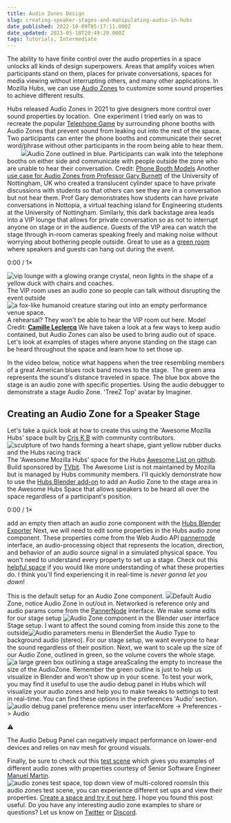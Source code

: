 ```yaml
---
title: Audio Zones Design
slug: creating-speaker-stages-and-manipulating-audio-in-hubs
date_published: 2022-10-09T05:17:11.000Z
date_updated: 2023-05-18T20:49:29.000Z
tags: Tutorials, Intermediate
---
```


The ability to have finite control over the audio properties in a space unlocks all kinds of design superpowers. Areas that amplify voices when participants stand on them, places for private conversations, spaces for media viewing without interrupting others, and many other applications. In Mozilla Hubs, we can use [Audio Zones](https://hubs.mozilla.com/docs/spoke-adding-scene-content.html#audio-zones) to customize some sound properties to achieve different results.

Hubs released Audio Zones in 2021 to give designers more control over sound properties by location.  One experiment I tried early on was to recreate the popular [Telephone Game](https://www.tapinto.net/articles/the-telephone-game-can-it-be-this-easy-to-improve-listening-and-communication-skills) by surrounding phone booths with Audio Zones that prevent sound from leaking out into the rest of the space. Two participants can enter the phone booths and communicate their secret word/phrase without other participants in the room being able to hear them.        
![](./content/images/2022/10/telephone.jpg)Audio Zone outlined in blue. Participants can walk into the telephone booths on either side and communicate with people outside the zone who are unable to hear their conversation. Credit: [Phone Booth Models](https://sketchfab.com/3d-models/phone-booth-63ed81a563604a9a887ac51ae0514305)
Another [use case for Audio Zones from Professor Gary Burnett](__GHOST_URL__/immersive-web-spaces-in-higher-ed/) of the University of Nottingham, UK who created a translucent cylinder space to have private discussions with students so that others can see they are in a conversation but not hear them.
Prof Gary demonstrates how students can have private conversations in Nottopia, a virtual teaching island for Engineering students at the University of Nottingham.
Similarly, this dark backstage area leads into a VIP lounge that allows for private conversation so as not to interrupt anyone on stage or in the audience. Guests of the VIP area can watch the stage through in-room cameras speaking freely and making noise without worrying about bothering people outside. Great to use as a [green room](https://en.wikipedia.org/wiki/Green_room) where speakers and guests can hang out during the event.

0:00
/
1&#215;

![vip lounge with a glowing orange crystal, neon lights in the shape of a yellow duck with chairs and coaches.](./content/images/2022/10/vipshot.jpg)The VIP room uses an audio zone so people can talk without disrupting the event outside ![a fox-like humanoid creature staring out into an empty performance venue space.](./content/images/2022/10/rehearsal.jpg)A rehearsal? They won't be able to hear the VIP room out here. Model Credit: [**Camille Leclercq**](https://sketchfab.com/CamilleLeclercq)
We have taken a look at a few ways to keep audio contained, but Audio Zones can also be used to bring audio out of space. Let's look at examples of stages where anyone standing on the stage can be heard throughout the space and learn how to set those up.

In the video below, notice what happens when the tree resembling members of a great American blues rock band moves to the stage.  The green area represents the sound's distance traveled in space. The blue box above the stage is an audio zone with specific properties.
Using the audio debugger to demonstrate a stage Audio Zone. 'TreeZ Top' avatar by Imaginer.

## Creating an Audio Zone for a Speaker Stage

Let's take a quick look at how to create this using the 'Awesome Mozilla Hubs' space built by [Cris K B](https://twitter.com/cris_k_b) with community contributors.
![sculpture of two hands forming a heart shape, giant yellow rubber ducks and the Hubs racing track](./content/images/2022/10/awesomehubs.jpg)The 'Awesome Mozilla Hubs' space for the Hubs [Awesome List on github](https://github.com/hubs-creators/awesome-mozilla-hubs). Build sponsored by [TVbit](https://tvbit.co/en/index.html). The Awesome List is not maintained by Mozilla but is managed by Hubs community members.
I'll quickly demonstrate how to use the [Hubs Blender add-on](__GHOST_URL__/what-is-the-blender-add-on/) to add an Audio Zone to the stage area in the Awesome Hubs Space that allows speakers to be heard all over the space regardless of a participant's position.

0:00
/
1&#215;

add an empty then attach an audio zone component with the [Hubs Blender Exporter](https://github.com/MozillaReality/hubs-blender-exporter/releases)
Next, we will need to edit some properties in the Hubs audio zone component. These properties come from the Web Audio API [pannernode](https://developer.mozilla.org/en-US/docs/Web/API/PannerNode) interface, an audio-processing object that represents the location, direction, and behavior of an audio source signal in a simulated physical space. You won't need to understand every property to set up a stage. Check out this [helpful space](https://hubs.mozilla.com/scenes/hitpNgs) if you would like more understanding of what these properties do. I think you'll find experiencing it in real-time is _never gonna let you down_!

This is the default setup for an Audio Zone component.
![](./content/images/2022/10/default-audiozone.jpg)Default Audio Zone, notice Audio Zone in out/out in. Networked is reference only and audio params come from the [PannerNode](https://developer.mozilla.org/en-US/docs/Web/API/PannerNode) interface.
We make some edits for our stage setup
![Audio Zone component in the Blender user interface](./content/images/2022/10/Stage-AudoZone-setup.jpg)Stage setup. I want to affect the sound coming from inside this zone to the outside![Audio parameters menu in Blender](./content/images/2022/10/stage-audio-params.jpg)Set the Audio Type to background audio (stereo). For our stage setup, we want everyone to hear the sound regardless of their position.
Next, we want to scale up the size of our Audio Zone, outlined in green, so the volume covers the whole stage.
![a large green box outlining a stage area](./content/images/2022/10/scaleup.jpg)Scaling the empty to increase the size of the AudioZone. Remember the green outline is just to help us visualize in Blender and won't show up in your scene.
To test your work, you may find it useful to use the audio debug panel in Hubs which will visualize your audio zones and help you to make tweaks to settings to test in real-time. You can find these options in the preferences 'Audio' section.
![audio debug panel preference menu user interface](./content/images/2022/10/audio-debug.jpg)More -> Preferences -> Audio

⚠️

The Audio Debug Panel can negatively impact performance on lower-end devices and relies on nav mesh for ground visuals.

Finally, be sure to check out this [test scene](https://hubs.mozilla.com/scenes/PXxP3be) which gives you examples of different audio zones with properties courtesy of Senior Software Engineer [Manuel Martin](__GHOST_URL__/author/manuel/).
![audio zones test space, top down view of multi-colored rooms](./content/images/2022/10/audiozonestestscene.jpg)In this audio zones test scene, you can experience different set ups and view their properties. [Create a space and try it out here](https://hubs.mozilla.com/scenes/PXxP3be).
I hope you found this post useful. Do you have any interesting audio zone examples to share or questions? Let us know on [Twitter](https://twitter.com/MozillaHubs) or [Discord](https://discord.gg/sBMqSjCndj).
